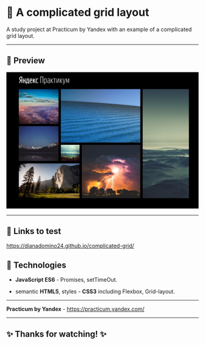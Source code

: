 # :large_blue_circle: A complicated grid layout

A study project at Practicum by Yandex with an example of a complicated grid layout.

---

## :mag_right: Preview

![Preview](./Screenshot_1.jpg)

---

## :link: Links to test

https://dianadomino24.github.io/complicated-grid/


## :rocket: Technologies

-   **JavaScript ES6** - Promises, setTimeOut.

-   semantic **HTML5**, styles - **CSS3** including Flexbox, Grid-layout.

---

**Practicum by Yandex** - https://practicum.yandex.com/

---

## :sparkles: Thanks for watching! :sparkles:
